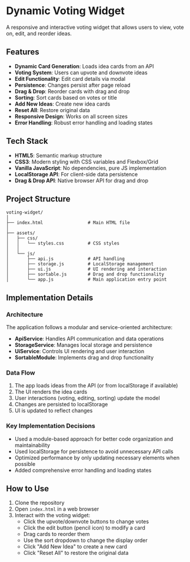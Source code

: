 # Dynamic Voting Widget

A responsive and interactive voting widget that allows users to view, vote on, edit, and reorder ideas.

## Features

- **Dynamic Card Generation**: Loads idea cards from an API
- **Voting System**: Users can upvote and downvote ideas
- **Edit Functionality**: Edit card details via modal
- **Persistence**: Changes persist after page reload
- **Drag & Drop**: Reorder cards with drag and drop
- **Sorting**: Sort cards based on votes or title
- **Add New Ideas**: Create new idea cards
- **Reset All**: Restore original data
- **Responsive Design**: Works on all screen sizes
- **Error Handling**: Robust error handling and loading states

## Tech Stack

- **HTML5**: Semantic markup structure
- **CSS3**: Modern styling with CSS variables and Flexbox/Grid
- **Vanilla JavaScript**: No dependencies, pure JS implementation
- **LocalStorage API**: For client-side data persistence
- **Drag & Drop API**: Native browser API for drag and drop

## Project Structure

```
voting-widget/
│
├── index.html                 # Main HTML file
│
├── assets/
│   ├── css/
│   │   └── styles.css         # CSS styles
│   │
│   └── js/
│       ├── api.js             # API handling
│       ├── storage.js         # LocalStorage management
│       ├── ui.js              # UI rendering and interaction
│       ├── sortable.js        # Drag and drop functionality
│       └── app.js             # Main application entry point
```

## Implementation Details

### Architecture

The application follows a modular and service-oriented architecture:

- **ApiService**: Handles API communication and data operations
- **StorageService**: Manages local storage and persistence
- **UiService**: Controls UI rendering and user interaction
- **SortableModule**: Implements drag and drop functionality

### Data Flow

1. The app loads ideas from the API (or from localStorage if available)
2. The UI renders the idea cards
3. User interactions (voting, editing, sorting) update the model
4. Changes are persisted to localStorage
5. UI is updated to reflect changes

### Key Implementation Decisions

- Used a module-based approach for better code organization and maintainability
- Used localStorage for persistence to avoid unnecessary API calls
- Optimized performance by only updating necessary elements when possible
- Added comprehensive error handling and loading states

## How to Use

1. Clone the repository
2. Open `index.html` in a web browser
3. Interact with the voting widget:
   - Click the upvote/downvote buttons to change votes
   - Click the edit button (pencil icon) to modify a card
   - Drag cards to reorder them
   - Use the sort dropdown to change the display order
   - Click "Add New Idea" to create a new card
   - Click "Reset All" to restore the original data